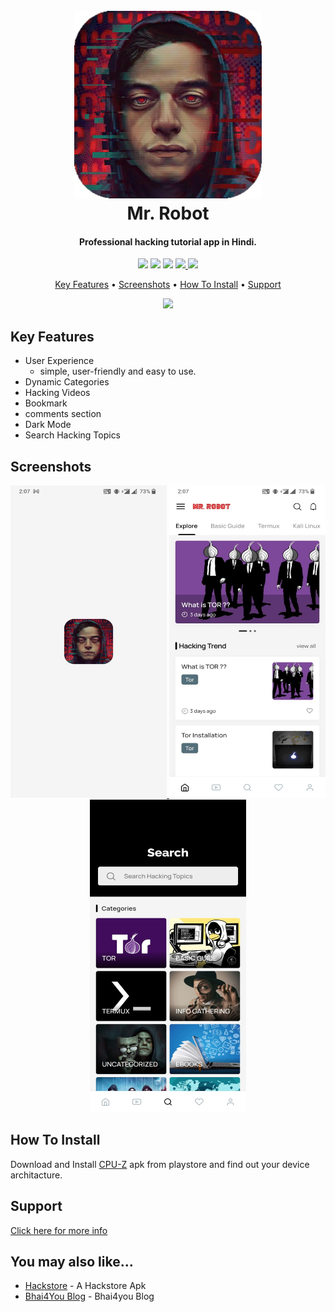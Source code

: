 
<h1 align="center">
  <br>
  <a href="https://bhai4you.blogspot.com/2021/12/mr.robot.html"><img src="https://raw.githubusercontent.com/Bhai4You/bhai4you/master/icon.png" alt="Mr. Robot" width="300" height="300"></a>
  <br>
  Mr. Robot
  <br>
</h1>

<h4 align="center">Professional hacking tutorial app in Hindi.</h4>

<p align="left">
  
</p>


<p align="center">
  <a href="https://gitter.im/BullArmy/community"><img src="https://badges.gitter.im/BullArmy/community.svg"></a>
    <a href="https://https://github.com/Bhai4You/Mr.Robot"><img src="https://img.shields.io/bitbucket/issues/bhai4you/Mr.Robot"></a>
    <a href="https://https://github.com/Bhai4You/Mr.Robot"><img src="https://img.shields.io/github/license/bhai4you/Mr.Robot"></a>
  <a href="https://saythanks.io/to/Bhai4You">
      <img src="https://img.shields.io/badge/Say%20Thanks-!-1EAEDB.svg">
  </a>
  <a href="https://paypal.me/ParixitSutariya">
    <img src="https://img.shields.io/badge/$-donate-ff69b4.svg?maxAge=2592000&amp;style=flat">
  </a>
</p>

<p align="center">
  <a href="#key-features">Key Features</a> •
  <a href="#screenshots">Screenshots</a> •
  <a href="#how-to-install">How To Install</a> •
  <a href="#support">Support</a>
  
</p>

<p align="center">
  <img src="https://4.bp.blogspot.com/-CcHJwiVe0eM/Wp6jt5rafTI/AAAAAAAAAZ0/spUIMhpdfI0KE62KG7xne4ipg06J1OKbACLcBGAs/s1600/Okey-Mayank.gif" />
</p>


## Key Features

* User Experience
  - simple, user-friendly and easy to use.
* Dynamic Categories
* Hacking Videos  
* Bookmark
* comments section
* Dark Mode
* Search Hacking Topics

## Screenshots

<p align="center">
<a href="https://bhai4you.blogspot.com/2021/12/mr.robot.html"><img src="https://raw.githubusercontent.com/Bhai4You/bhai4you/master/ss1.jpeg" alt="Mr. Robot" width="250" height="500"> <img src="https://raw.githubusercontent.com/Bhai4You/bhai4you/master/ss2.jpeg" alt="Mr. Robot" width="250" height="500"> <img src="https://raw.githubusercontent.com/Bhai4You/bhai4you/master/ss3.jpeg" alt="Mr. Robot" width="250" height="500"></a></p>

## How To Install

Download and Install [CPU-Z](https://play.google.com/store/apps/details?id=com.cpuid.cpu_z&hl=en_IN&gl=US) apk from playstore and find out your device architacture.


## Support

[Click here for more info](https://bhai4you.blogspot.com/2021/12/mr.robot.html)


## You may also like...

- [Hackstore](https://sites.google.com/view/hackstoreapk) - A Hackstore Apk
- [Bhai4You Blog](https://bhai4you.blogspot.com) - Bhai4you Blog


